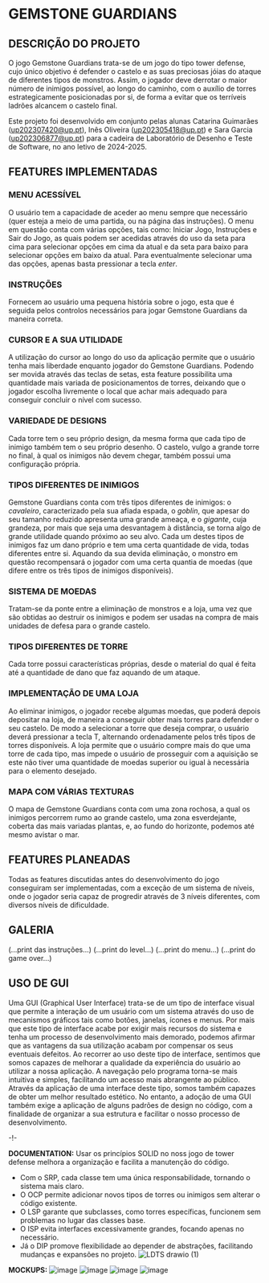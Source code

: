 # GEMSTONE GUARDIANS
## DESCRIÇÃO DO PROJETO
O jogo Gemstone Guardians trata-se de um jogo do tipo tower defense, cujo único objetivo é defender o castelo e as suas preciosas jóias do ataque de diferentes tipos de monstros. Assim, o jogador deve derrotar o maior número de inimigos possível, ao longo do caminho, com o auxílio de torres estrategicamente posicionadas por si, de forma a evitar que os terríveis ladrões alcancem o castelo final.

Este projeto foi desenvolvido em conjunto pelas alunas Catarina Guimarães (up202307420@up.pt), Inês Oliveira (up202305418@up.pt) e Sara Garcia (up202306877@up.pt) para a cadeira de Laboratório de Desenho e Teste de Software, no ano letivo de 2024-2025.


## FEATURES IMPLEMENTADAS
### MENU ACESSÍVEL
O usuário tem a capacidade de aceder ao menu sempre que necessário (quer esteja a meio de uma partida, ou na página das instruções). O menu em questão conta com várias opções, tais como: Iniciar Jogo, Instruções e Sair do Jogo, as quais podem ser acedidas através do uso da seta para cima para selecionar opções em cima da atual e da seta para baixo para selecionar opções em baixo da atual. Para eventualmente selecionar uma das opções, apenas basta pressionar a tecla *enter*.
### INSTRUÇÕES 
Fornecem ao usuário uma pequena história sobre o jogo, esta que é seguida pelos controlos necessários para jogar Gemstone Guardians da maneira correta.
### CURSOR E A SUA UTILIDADE
A utilização do cursor ao longo do uso da aplicação permite que o usuário tenha mais liberdade enquanto jogador do Gemstone Guardians. Podendo ser movida através das teclas de setas, esta feature possibilita uma quantidade mais variada de posicionamentos de torres, deixando que o jogador escolha livremente o local que achar mais adequado para conseguir concluir o nível com sucesso.
### VARIEDADE DE DESIGNS 
Cada torre tem o seu próprio design, da mesma forma que cada tipo de inimigo também tem o seu próprio desenho. O castelo, vulgo a grande torre no final, à qual os inimigos não devem chegar, também possui uma configuração própria.
### TIPOS DIFERENTES DE INIMIGOS
Gemstone Guardians conta com três tipos diferentes de inimigos: o *cavaleiro*, caracterizado pela sua afiada espada, o *goblin*, que apesar do seu tamanho reduzido apresenta uma grande ameaça, e o *gigante*, cuja grandeza, por mais que seja uma desvantagem à distância, se torna algo de grande utilidade quando próximo ao seu alvo. Cada um destes tipos de inimigos faz um dano próprio e tem uma certa quantidade de vida, todas diferentes entre si. Aquando da sua devida eliminação, o monstro em questão recompensará o jogador com uma certa quantia de moedas (que difere entre os três tipos de inimigos disponíveis).
### SISTEMA DE MOEDAS
Tratam-se da ponte entre a eliminação de monstros e a loja, uma vez que são obtidas ao destruir os inimigos e podem ser usadas na compra de mais unidades de defesa para o grande castelo.
### TIPOS DIFERENTES DE TORRE
Cada torre possui características próprias, desde o material do qual é feita até a quantidade de dano que faz aquando de um ataque.
### IMPLEMENTAÇÃO DE UMA LOJA
Ao eliminar inimigos, o jogador recebe algumas moedas, que poderá depois depositar na loja, de maneira a conseguir obter mais torres para defender o seu castelo. De modo a selecionar a torre que deseja comprar, o usuário deverá pressionar a tecla T, alternando ordenadamente pelos três tipos de torres disponíveis. A loja permite que o usuário compre mais do que uma torre de cada tipo, mas impede o usuário de prosseguir com a aquisição se este não tiver uma quantidade de moedas superior ou igual à necessária para o elemento desejado. 
### MAPA COM VÁRIAS TEXTURAS
O mapa de Gemstone Guardians conta com uma zona rochosa, a qual os inimigos percorrem rumo ao grande castelo, uma zona esverdejante, coberta das mais variadas plantas, e, ao fundo do horizonte, podemos até mesmo avistar o mar.

## FEATURES PLANEADAS
Todas as features discutidas antes do desenvolvimento do jogo conseguiram ser implementadas, com a exceção de um sistema de níveis, onde o jogador seria capaz de progredir através de 3 níveis diferentes, com diversos níveis de dificuldade.

## GALERIA
(...print das instruções...)
(...print do level...)
(...print do menu...)
(...print do game over...)

## USO DE GUI
Uma GUI (Graphical User Interface) trata-se de um tipo de interface visual que permite a interação de um usuário com um sistema através do uso de mecanismos gráficos tais como botões, janelas, ícones e menus. Por mais que este tipo de interface acabe por exigir mais recursos do sistema e tenha um processo de desenvolvimento mais demorado, podemos afirmar que as vantagens da sua utilização acabam por compensar os seus eventuais defeitos. 
Ao recorrer ao uso deste tipo de interface, sentimos que somos capazes de melhorar a qualidade da experiência do usuário ao utilizar a nossa aplicação. A navegação pelo programa torna-se mais intuitiva e simples, facilitando um acesso mais abrangente ao público. Através da aplicação de uma interface deste tipo, somos também capazes de obter um melhor resultado estético.
No entanto, a adoção de uma GUI também exige a aplicação de alguns padrões de design no código, com a finalidade de organizar a sua estrutura e facilitar o nosso processo de desenvolvimento.


-!-


**DOCUMENTATION:**
Usar os princípios SOLID no noss jogo de tower defense melhora a organização e facilita a manutenção do código. 
- Com o SRP, cada classe tem uma única responsabilidade, tornando o sistema mais claro.
- O OCP permite adicionar novos tipos de torres ou inimigos sem alterar o código existente.
- O LSP garante que subclasses, como torres específicas, funcionem sem problemas no lugar das classes base.
- O ISP evita interfaces excessivamente grandes, focando apenas no necessário.
- Já o DIP promove flexibilidade ao depender de abstrações, facilitando mudanças e expansões no projeto.
  ![LDTS drawio (1)](https://github.com/user-attachments/assets/ccce81fb-dc85-46ab-bd50-d2062c428379)

  
**MOCKUPS:**
![image](https://github.com/user-attachments/assets/9ef6f508-f019-4131-ba1b-40274a868b25)
![image](https://github.com/user-attachments/assets/b1eeef2e-a5be-4853-8a00-57d514041008)
![image](https://github.com/user-attachments/assets/c3575ff8-d877-4410-8e9d-54fd6dd809d1)
![image](https://github.com/user-attachments/assets/04333804-008e-4add-a657-3abf69c29c0e)




